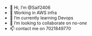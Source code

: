 - 👋 Hi, I’m @Saif2406
- 👀 Working in AWS infra 
- 🌱 I’m currently learning Devops
- 💞️ I’m looking to collaborate on no-one
- 📫 contact me on 7021849770

<!---
Saif2406/Saif2406 is a ✨ special ✨ repository because its `README.md` (this file) appears on your GitHub profile.
You can click the Preview link to take a look at your changes.
--->
